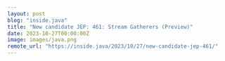 ```yaml
---
layout: post
blog: "inside.java"
title: "New candidate JEP: 461: Stream Gatherers (Preview)"
date: 2023-10-27T00:00:00Z
image: images/java.png
remote_url: "https://inside.java/2023/10/27/new-candidate-jep-461/"
---
```

